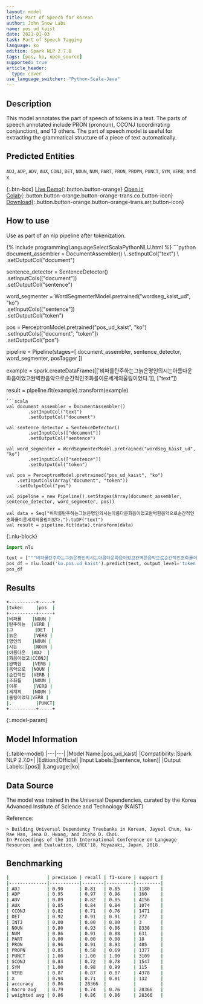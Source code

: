 ```yaml
---
layout: model
title: Part of Speech for Korean
author: John Snow Labs
name: pos_ud_kaist
date: 2021-01-03
task: Part of Speech Tagging
language: ko
edition: Spark NLP 2.7.0
tags: [pos, ko, open_source]
supported: true
article_header:
  type: cover
use_language_switcher: "Python-Scala-Java"
---
```


## Description

This model annotates the part of speech of tokens in a text. The parts of speech annotated include PRON (pronoun), CCONJ (coordinating conjunction), and 13 others. The part of speech model is useful for extracting the grammatical structure of a piece of text automatically.

## Predicted Entities

`ADJ`, `ADP`, `ADV`, `AUX`, `CONJ`, `DET`, `NOUN`, `NUM`, `PART`, `PRON`, `PROPN`, `PUNCT`, `SYM`, `VERB`, and `X`.

{:.btn-box}
[Live Demo](https://demo.johnsnowlabs.com/public/GRAMMAR_EN/){:.button.button-orange}
[Open in Colab](https://colab.research.google.com/github/JohnSnowLabs/spark-nlp-workshop/blob/master/tutorials/streamlit_notebooks/GRAMMAR_EN.ipynb){:.button.button-orange.button-orange-trans.co.button-icon}
[Download](https://s3.amazonaws.com/auxdata.johnsnowlabs.com/public/models/pos_ud_kaist_ko_2.7.0_2.4_1609701893746.zip){:.button.button-orange.button-orange-trans.arr.button-icon}

## How to use

Use as part of an nlp pipeline after tokenization.

<div class="tabs-box" markdown="1">
{% include programmingLanguageSelectScalaPythonNLU.html %}
```python
document_assembler = DocumentAssembler() \
    .setInputCol("text") \
    .setOutputCol("document")
    
sentence_detector = SentenceDetector()\
    .setInputCols(["document"])\
    .setOutputCol("sentence")
    
word_segmenter = WordSegmenterModel.pretrained("wordseg_kaist_ud", "ko")\
        .setInputCols(["sentence"])\
        .setOutputCol("token")
        
pos = PerceptronModel.pretrained("pos_ud_kaist", "ko") \
    .setInputCols(["document", "token"]) \
    .setOutputCol("pos")

pipeline = Pipeline(stages=[
        document_assembler,
        sentence_detector,
        word_segmenter,
        posTagger
    ])

example = spark.createDataFrame([['비파를탄주하는그늙은명인의시는아름다운화음이었고완벽한음악으로순간적인조화를이룬세계의울림이었다.']], ["text"])

result = pipeline.fit(example).transform(example)
```
```scala
val document_assembler = DocumentAssembler()
        .setInputCol("text")
        .setOutputCol("document")
        
val sentence_detector = SentenceDetector()
        .setInputCols(["document"])
        .setOutputCol("sentence")
        
val word_segmenter = WordSegmenterModel.pretrained("wordseg_kaist_ud", "ko")
        .setInputCols(["sentence"])
        .setOutputCol("token")
        
val pos = PerceptronModel.pretrained("pos_ud_kaist", "ko")
    .setInputCols(Array("document", "token"))
    .setOutputCol("pos")

val pipeline = new Pipeline().setStages(Array(document_assembler, sentence_detector, word_segmenter, pos))

val data = Seq("비파를탄주하는그늙은명인의시는아름다운화음이었고완벽한음악으로순간적인조화를이룬세계의울림이었다.").toDF("text")
val result = pipeline.fit(data).transform(data)
```

{:.nlu-block}
```python
import nlu

text = ["""비파를탄주하는그늙은명인의시는아름다운화음이었고완벽한음악으로순간적인조화를이룬세계의울림이었다."""]
pos_df = nlu.load('ko.pos.ud_kaist').predict(text, output_level='token')
pos_df
```

</div>

## Results

```bash
+----------+-----+
|token     |pos  |
+----------+-----+
|비파를    |NOUN |
|탄주하는  |VERB |
|그        |DET  |
|늙은      |VERB |
|명인의    |NOUN |
|시는      |NOUN |
|아름다운  |ADJ  |
|화음이었고|CCONJ|
|완벽한    |VERB |
|음악으로  |NOUN |
|순간적인  |VERB |
|조화를    |NOUN |
|이룬      |VERB |
|세계의    |NOUN |
|울림이었다|VERB |
|.         |PUNCT|
+----------+-----+
```

{:.model-param}
## Model Information

{:.table-model}
|---|---|
|Model Name:|pos_ud_kaist|
|Compatibility:|Spark NLP 2.7.0+|
|Edition:|Official|
|Input Labels:|[sentence, token]|
|Output Labels:|[pos]|
|Language:|ko|

## Data Source

The model was trained in the Universal Dependencies, curated by the Korea Advanced Institute of Science and Technology (KAIST)

Reference:

    > Building Universal Dependency Treebanks in Korean, Jayeol Chun, Na-Rae Han, Jena D. Hwang, and Jinho D. Choi. 
    In Proceedings of the 11th International Conference on Language Resources and Evaluation, LREC'18, Miyazaki, Japan, 2018.

## Benchmarking

```bash
|              | precision | recall | f1-score | support |
|--------------|-----------|--------|----------|---------|
| ADJ          | 0.90      | 0.81   | 0.85     | 1180    |
| ADP          | 0.95      | 0.97   | 0.96     | 160     |
| ADV          | 0.89      | 0.82   | 0.85     | 4156    |
| AUX          | 0.85      | 0.84   | 0.84     | 1074    |
| CCONJ        | 0.82      | 0.71   | 0.76     | 1471    |
| DET          | 0.92      | 0.91   | 0.91     | 272     |
| INTJ         | 0.00      | 0.00   | 0.00     | 3       |
| NOUN         | 0.80      | 0.93   | 0.86     | 8338    |
| NUM          | 0.86      | 0.91   | 0.88     | 631     |
| PART         | 0.00      | 0.00   | 0.00     | 18      |
| PRON         | 0.96      | 0.91   | 0.93     | 405     |
| PROPN        | 0.85      | 0.58   | 0.69     | 1377    |
| PUNCT        | 1.00      | 1.00   | 1.00     | 3109    |
| SCONJ        | 0.84      | 0.72   | 0.78     | 1547    |
| SYM          | 1.00      | 0.98   | 0.99     | 115     |
| VERB         | 0.87      | 0.87   | 0.87     | 4378    |
| X            | 0.94      | 0.71   | 0.81     | 132     |
| accuracy     | 0.86      | 28366  |          |         |
| macro avg    | 0.79      | 0.74   | 0.76     | 28366   |
| weighted avg | 0.86      | 0.86   | 0.86     | 28366   |
```
